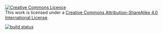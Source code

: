 <a rel="license" href="http://creativecommons.org/licenses/by-sa/4.0/"><img alt="Creative Commons Licence" style="border-width:0" src="https://i.creativecommons.org/l/by-sa/4.0/88x31.png" /></a><br />This work is licensed under a <a rel="license" href="http://creativecommons.org/licenses/by-sa/4.0/">Creative Commons Attribution-ShareAlike 4.0 International License</a>.

[![build status](https://gitsvn-nt.oru.se/software/ndt_core/badges/master/build.svg)](https://gitsvn-nt.oru.se/software/ndt_core/commits/master)